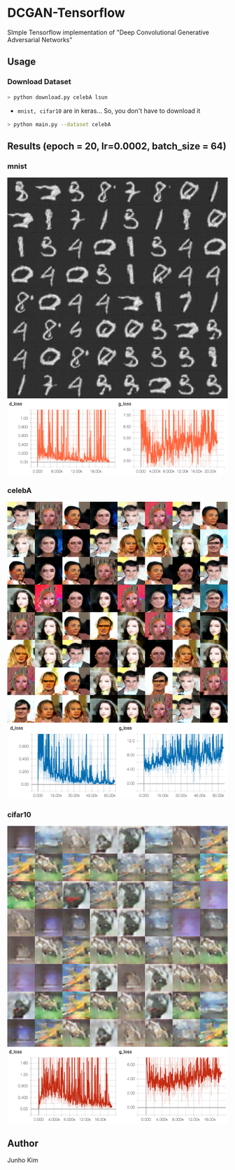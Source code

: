 # DCGAN-Tensorflow
SImple Tensorflow implementation of "Deep Convolutional Generative Adversarial Networks" 

## Usage
### Download Dataset
```bash
> python download.py celebA lsun
```

* `mnist, cifar10` are in keras... So, you don't have to download it


```bash
> python main.py --dataset celebA
```

## Results (epoch = 20, lr=0.0002, batch_size = 64)
### mnist
![mnist](./assests/mnist.png)
![mnist_loss](./assests/mnist_loss.png)

### celebA
![celebA](./assests/celebA.png)
![celebA_loss](./assests/celebA_loss.png)

### cifar10
![cifar10](./assests/cifar10.png)
![cifar10_loss](./assests/cifar10_loss.png)

## Author
Junho Kim
